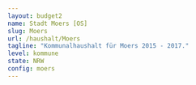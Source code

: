 ```yaml
---
layout: budget2
name: Stadt Moers [OS]
slug: Moers
url: /haushalt/Moers
tagline: "Kommunalhaushalt für Moers 2015 - 2017."
level: kommune
state: NRW
config: moers
---
```



